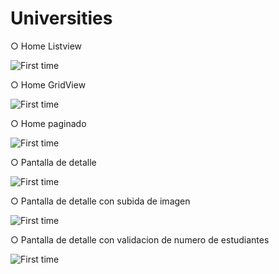 # Universities

○ Home Listview

![First time](https://github.com/nestorsgarzonc/universities_proj/blob/master/screenshots/Screenshot_2022-11-14-17-05-40-092_com.example.universities_proj.jpg?raw=true)


○ Home GridView

![First time](https://github.com/nestorsgarzonc/universities_proj/blob/master/screenshots/Screenshot_2022-11-14-17-05-42-821_com.example.universities_proj.jpg?raw=true)


○ Home paginado

![First time](https://github.com/nestorsgarzonc/universities_proj/blob/master/screenshots/Screenshot_2022-11-14-17-05-46-516_com.example.universities_proj.jpg?raw=true)


○ Pantalla de detalle

![First time](https://github.com/nestorsgarzonc/universities_proj/blob/master/screenshots/Screenshot_2022-11-14-17-05-16-507_com.example.universities_proj.jpg?raw=true)

○ Pantalla de detalle con subida de imagen

![First time](https://github.com/nestorsgarzonc/universities_proj/blob/master/screenshots/Screenshot_2022-11-14-17-05-30-169_com.example.universities_proj.jpg?raw=true)

○ Pantalla de detalle con validacion de numero de estudiantes

![First time](https://github.com/nestorsgarzonc/universities_proj/blob/master/screenshots/Screenshot_2022-11-14-17-05-33-917_com.example.universities_proj.jpg?raw=true)
